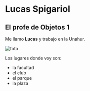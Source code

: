 # Lucas Spigariol 

## El profe de Objetos 1

Me llamo **Lucas** y trabajo en la Unahur.

![foto]("fred.png")

Los lugares donde voy son:
* la facultad
* el club
* el parque 
* la plaza






